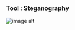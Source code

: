 ### Tool : Steganography
![image alt](https://github.com/eliasz02/ekkapongecard.github.io/blob/main/e-cardChristmastomom.png?raw=true)
